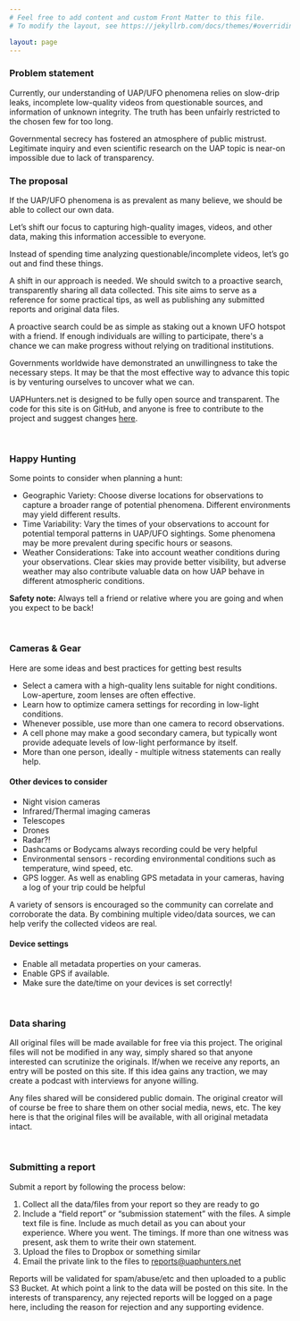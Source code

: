 ```yaml
---
# Feel free to add content and custom Front Matter to this file.
# To modify the layout, see https://jekyllrb.com/docs/themes/#overriding-theme-defaults

layout: page
---
```


### Problem statement

Currently, our understanding of UAP/UFO phenomena relies on slow-drip leaks, incomplete low-quality videos from questionable sources, and information of unknown integrity. The truth has been unfairly restricted to the chosen few for too long.  

Governmental secrecy has fostered an atmosphere of public mistrust. Legitimate inquiry and even scientific research on the UAP topic is near-on impossible due to lack of transparency.   
 

### The proposal

If the UAP/UFO phenomena is as prevalent as many believe, we should be able to collect our own data.  

Let’s shift our focus to capturing high-quality images, videos, and other data, making this information accessible to everyone.

Instead of spending time analyzing questionable/incomplete videos, let’s go out and find these things.

A shift in our approach is needed. We should switch to a proactive search, transparently sharing all data collected. This site aims to serve as a reference for some practical tips, as well as publishing any submitted reports and original data files.


A proactive search could be as simple as staking out a known UFO hotspot with a friend. If enough individuals are willing to participate, there's a chance we can make progress without relying on traditional institutions.

Governments worldwide have demonstrated an unwillingness to take the necessary steps. It may be that the most effective way to advance this topic is by venturing ourselves to uncover what we can.


UAPHunters.net is designed to be fully open source and transparent. The code for this site is on GitHub, and anyone is free to contribute to the project and suggest changes [here](https://github.com/UAPHunters/uaphunters-web).

&nbsp;



### Happy Hunting
Some points to consider when planning a hunt: 

- Geographic Variety: Choose diverse locations for observations to capture a broader range of potential phenomena. Different environments may yield different results.
- Time Variability: Vary the times of your observations to account for potential temporal patterns in UAP/UFO sightings. Some phenomena may be more prevalent during specific hours or seasons.
- Weather Considerations: Take into account weather conditions during your observations. Clear skies may provide better visibility, but adverse weather may also contribute valuable data on how UAP behave in different atmospheric conditions.

**Safety note:** Always tell a friend or relative where you are going and when you expect to be back!  

&nbsp;

### Cameras & Gear
Here are some ideas and best practices for getting best results  

- Select a camera with a high-quality lens suitable for night conditions. Low-aperture, zoom lenses are often effective.
- Learn how to optimize camera settings for recording in low-light conditions.
- Whenever possible, use more than one camera to record observations.
- A cell phone may make a good secondary camera, but typically wont provide adequate levels of low-light performance by itself.
- More than one person, ideally - multiple witness statements can really help.


#### Other devices to consider
- Night vision cameras
- Infrared/Thermal imaging cameras
- Telescopes
- Drones
- Radar?!
- Dashcams or Bodycams always recording could be very helpful
- Environmental sensors - recording environmental conditions such as temperature, wind speed, etc.
- GPS logger. As well as enabling GPS metadata in your cameras, having a log of your trip could be helpful


A variety of sensors is encouraged so the community can correlate and corroborate the data. By combining multiple video/data sources, we can help verify the collected videos are real.  

#### Device settings
- Enable all metadata properties on your cameras.
- Enable GPS if available.
- Make sure the date/time on your devices is set correctly!

&nbsp;


### Data sharing

All original files will be made available for free via this project. The original files will not be modified in any way, simply shared so that anyone interested can scrutinize the originals. If/when we receive any reports, an entry will be posted on this site. If this idea gains any traction, we may create a podcast with interviews for anyone willing. 

Any files shared will be considered public domain. The original creator will of course be free to share them on other social media, news, etc. The key here is that the original files will be available, with all original metadata intact.

&nbsp;

### Submitting a report

Submit a report by following the process below:  

1. Collect all the data/files from your report so they are ready to go
1. Include a “field report” or “submission statement” with the files. A simple text file is fine. Include as much detail as you can about your experience. Where you went. The timings. If more than one witness was present, ask them to write their own statement. 
1. Upload the files to Dropbox or something similar
1. Email the private link to the files to [reports@uaphunters.net](mailto:reports@uaphunters.net)


Reports will be validated for spam/abuse/etc and then uploaded to a public S3 Bucket. At which point a link to the data will be posted on this site. In the interests of transparency, any rejected reports will be logged on a page here, including the reason for rejection and any supporting evidence.
